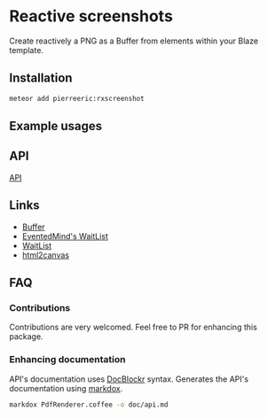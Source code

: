 # Reactive screenshots
Create reactively a PNG as a Buffer from elements within your Blaze template.

## Installation
```bash
meteor add pierreeric:rxscreenshot
```

## Example usages

## API
[API](doc/api.md)

## Links
* [Buffer](https://nodejs.org/api/buffer.html)
* [EventedMind's WaitList](https://www.eventedmind.com/feed/the-reactive-waitlist-data-structure)
* [WaitList](https://github.com/iron-meteor/iron-controller/blob/master/lib/wait_list.js)
* [html2canvas](http://html2canvas.hertzen.com/)

## FAQ
### Contributions
Contributions are very welcomed. Feel free to PR for enhancing this package.

### Enhancing documentation
API's documentation uses [DocBlockr](https://atom.io/packages/docblockr) syntax.
Generates the API's documentation using [markdox](https://github.com/cbou/markdox).

```bash
markdox PdfRenderer.coffee -o doc/api.md
```
